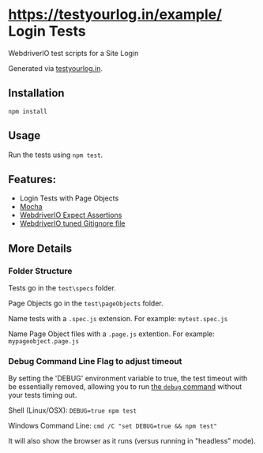 # https://testyourlog.in/example/ Login Tests

WebdriverIO test scripts for a Site Login

Generated via [testyourlog.in](http://testyourlog.in).

## Installation

```
npm install
```

## Usage

Run the tests using `npm test`.

## Features:

- Login Tests with Page Objects
- [Mocha](http://mochajs.org/)
- [WebdriverIO Expect Assertions](https://webdriver.io/docs/api/expect.html)
- [WebdriverIO tuned Gitignore file](https://github.com/klamping/wdio-starter-kit/blob/master/.gitignore#L61)

## More Details

### Folder Structure

Tests go in the `test\specs` folder.

Page Objects go in the `test\pageObjects` folder.

Name tests with a `.spec.js` extension. For example: `mytest.spec.js`

Name Page Object files with a `.page.js` extention.  For example: `mypageobject.page.js`

### Debug Command Line Flag to adjust timeout

By setting the 'DEBUG' environment variable to true, the test timeout with be essentially removed, allowing you to run [the `debug` command](https://www.youtube.com/watch?v=xWwP-3B_YyE&lc=z12gw1vqpu2sunjeq222hrsxstf3glohh04) without your tests timing out. 

Shell (Linux/OSX):
`DEBUG=true npm test`

Windows Command Line:
`cmd /C "set DEBUG=true && npm test"`

It will also show the browser as it runs (versus running in "headless" mode).
